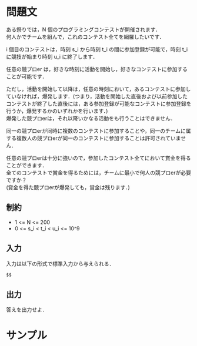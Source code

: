 問題文
=====
ある祭りでは，N 個のプログラミングコンテストが開催されます．  
何人かでチームを組んで，これのコンテスト全てを網羅したいです．  

i 個目のコンテストは，時刻 s_i から時刻 t_i の間に参加登録が可能で，時刻 t_i に競技が始まり時刻 u_i に終了します．  

任意の競プロer は，好きな時刻に活動を開始し，好きなコンテストに参加することが可能です．  

ただし，活動を開始して以降は，任意の時刻において，あるコンテストに参加していなければ，爆発します．(つまり，活動を開始した直後および以前参加したコンテストが終了した直後には，ある参加登録が可能なコンテストに参加登録を行うか，爆発するかのいずれかを行います．)  
爆発した競プロerは，それ以降いかなる活動をも行うことはできません．  

同一の競プロerが同時に複数のコンテストに参加することや，同一のチームに属する複数人の競プロerが同一のコンテストに参加することは許可されていません．  

任意の競プロerは十分に強いので，参加したコンテスト全てにおいて賞金を得ることができます．  
全てのコンテストで賞金を得るためには，チームに最小で何人の競プロerが必要ですか？  
(賞金を得た競プロerが爆発しても，賞金は残ります．)  

制約
-----
- 1 <= N <= 200
- 0 <= s_i < t_i < u_i <= 10^9

入力
-----
入力は以下の形式で標準入力から与えられる．
```md
$$
```

出力
-----
答えを出力せよ．  

サンプル
=====
```入力例1

```
```出力例1

```

